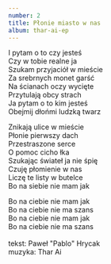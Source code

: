 ```yaml
---
number: 2
title: Płonie miasto w nas
album: thar-ai-ep
---
```

I pytam o to czy jesteś\
Czy w tobie realne ja\
Szukam przyjaciół w mieście\
Za srebrnych monet garść\
Na ścianach oczy wycięte\
Przytulają obcy strach\
Ja pytam o to kim jesteś\
Obejmij dłońmi ludzką twarz

Znikają ulice w mieście\
Płonie pierwszy dach\
Przestraszone serce\
O pomoc cicho łka\
Szukając świateł ja nie śpię\
Czuję płomienie w nas\
Liczę te listy w butelce\
Bo na siebie nie mam jak

Bo na ciebie nie mam jak\
Bo na ciebie nie ma szans\
Bo na ciebie nie mam jak\
Bo na ciebie nie ma szans\
\
tekst: Paweł "Pablo" Hrycak\
muzyka: Thar Ai